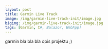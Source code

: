 ```yaml
---
layout: post
title: Garmin Live Track
image: /img/garmin-live-track-init/image.jpg
bigimg: /img/garmin-live-track-init/image.jpg
tags: [Garmin, C#, Balazor, WebApp]
---
```


garmin bla bla bla opis projektu ;)